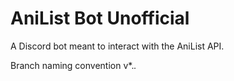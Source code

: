 # AniList Bot Unofficial
 A Discord bot meant to interact with the AniList API.

Branch naming convention 
v*.*.*
